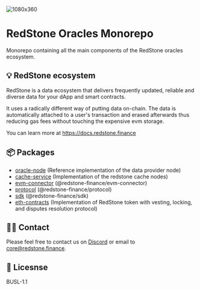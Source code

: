 ![1080x360](https://user-images.githubusercontent.com/48165439/198347984-c69b1606-e6c6-460d-b3e8-d03694345faa.jpeg)

# RedStone Oracles Monorepo

Monorepo containing all the main components of the RedStone oracles ecosystem.

## 💡 RedStone ecosystem

RedStone is a data ecosystem that delivers frequently updated, reliable and
diverse data for your dApp and smart contracts.

It uses a radically different way of putting data on-chain. The data is automatically attached to a user's transaction
and erased afterwards thus reducing gas fees without touching the expensive evm storage.

You can learn more at https://docs.redstone.finance

## 📦 Packages

- [oracle-node](packages/oracle-node/) (Reference implementation of the data provider node)
- [cache-service](packages/cache-service/) (Implementation of the redstone cache nodes)
- [evm-connector](packages/evm-connector/) (@redstone-finance/evm-connector)
- [protocol](packages/protocol/) (@redstone-finance/protocol)
- [sdk](packages/sdk/) (@redstone-finance/sdk)
- [eth-contracts](packages/eth-contracts/) (Implementation of RedStone token with vesting, locking, and disputes
  resolution protocol)

## 🙋‍♂️ Contact

Please feel free to contact us on [Discord](https://redstone.finance/discord) or email to core@redstone.finance.

## 📜 Licesnse

BUSL-1.1
